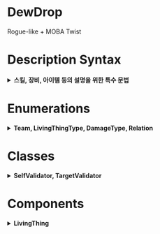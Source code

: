 # DewDrop
Rogue-like + MOBA Twist

# Description Syntax
<details>
<summary><b>스킬, 장비, 아이템 등의 설명을 위한 특수 문법</b></summary>

스킬, 장비, 아이템 등의 설명을 인스펙터 상에서 지정해주기 위해 특수 문법을 사용할 수 있다. 아래 문법을 사용함하여 어떠한 `AbilityInstance`의 필드 변수 값을 가져와 설명을 기재하는 데에 사용할 수 있다. 글씨 굵기, 색 등의 스타일링은 [유니티의 기본 StyledText 문법](https://docs.unity3d.com/Manual/StyledText.html)을 따른다.

## [MAGIC ai_name field_name]
> `Resources` 폴더 속 `abilityinstance_name` 프리팹의 `AbilityInstance` 컴포넌트에 붙어있는 필드 변수 `field_name`의 값을 가져와 마법 피해로 표시한다. 스타일이 자동으로 적용되며 플레이어의 주문력이 고려된 값으로 표시된다.

## [MAGIC_IGNORE ai_name field_name]
> `Resources` 폴더 속 `abilityinstance_name` 프리팹의 `AbilityInstance` 컴포넌트에 붙어있는 필드 변수 `field_name`의 값을 가져와 마법 피해로 표시한다. 스타일이 자동으로 적용되며 플레이어의 주문력이 고려되지 않은 값이 표시된다.

## [VALUE ai_name field_name]
> `Resources` 폴더 속 `abilityinstance_name` 프리팹의 `AbilityInstance` 컴포넌트에 붙어있는 필드 변수 `field_name`의 값을 가져와 그대로 표시한다. 스타일이 자동으로 적용되지 않는다.





</details>

# Enumerations
<details>
<summary><b>Team, LivingThingType, DamageType, Relation</b></summary>

## `Team`
`None, Red, Blue, Creep`

>개체가 소속된 진영을 의미한다. 같은 진영끼리는 아군이며 다른 진영이면 적이다. 하지만 `None` 진영은 진영이 존재하지 않는 개인으로 서로를 적으로 취급한다.

## `LivingThingType`
`Monster, Player, Summon`

>개체의 종류를 의미한다. 개체의 종류가 소환수 `Summon`이면 해당 개체가 `summoner` 필드 변수에 자신을 소환한 개체의 레퍼런스를 가지고 있어야한다.

## `DamageType`
`Physical, Spell, Pure`

>피해의 종류를 의미한다.

## `Relation`
`Own, Enemy, Ally`

>개체와 개체 간의 관계를 의미한다. 자기 자신 혹은 자신의 소환수들은 `Own`으로 취급된다.

</details>

# Classes
<details>
<summary><b>SelfValidator, TargetValidator</b></summary>

## `SelfValidator`
한 개체가 자기 자신이 어떤 행동을 취하기에 유효한 상태인지를 판단할 때에 쓰인다.
자기 자신이 기절하지 않았는 지, 이동 불가 되지 않았는 지 등을 판단할 수 있다.
예를 들어 자기 자신이 어떤 마법을 시전할 수 있는 상태를 `AbilityTrigger`에서 지정해줄 때에 사용한다.

보통 `public`으로 선언하여 Unity 의 Inspector 에 노출시켜 에디터에서 설정한 뒤 사용한다.

#### `bool Evaluate(LivingThing self)`
>자기 자신 개체 `self`가 어떤 액션을 취할 수 있는 지를 판단하여 불리언으로 반환한다. 자신이 `excludes` 리스트에 설정된 상태 효과를 하나라도 지니고 있으면 `false`를 반환한다.
>
>`invertResult`가 `true`이면 결과가 반전된다.


## `TargetValidator`
한 개체가 상대 개체를 어떤 행동에 유효한 상대인지를 판단할 때에 쓰인다.
상대 개체가 아군일 수 있는 지, 소환수일 수 있는 지, 무적이어도 되는 지 등을 판단할 수 있다.
예를 들어 어떤 마법을 시전할 수 있는 대상을 `AbilityTrigger`에서 설정해줄 때에 사용한다.

보통 `public`으로 선언하여 Unity 의 Inspector 에 노출시켜 에디터에서 설정한 뒤 사용한다.

#### `bool Evaluate(LivingThing self, LivingThing target)`
>자기 자신 개체 `self`가 상대 개체 `target`에게 어떤 액션을 취할 수 있는 지를 판단하여 불리언으로 반환한다. 상대가 설정된 종류와 다르거나 `excludes` 리스트에 설정된 상태 효과를 하나라도 지니고 있으면 `false`를 반환한다.
>
>`invertResult`가 `true`이면 결과가 반전된다.

</details>

# Components

<details>
<summary><b>LivingThing</b></summary>

## `LivingThing`
살아있는 개체를 대표하는 컴포넌트이다. 데미지, 힐 등 개체에 관한 모든 행동을 해당 게임오브젝트의 `LivingThing` 컴포넌트의 레퍼런스를 가져옴으로써 수행할 수 있다.
아래 기술된 모든 메쏘드 펑션들은 네트워크화 되어 다른 플레이어들의 게임에도 반영된다.
메쏘드를 실행한 클라이언트에게는 결과가 즉시 적용되지만 다른 플레이어에게 이 결과가 나타나는 데에는 네트워크의 지연율 만큼의 시간이 걸림을 유념해야한다.

### `void ActivateImmediately(Activatable activatable)`
>발동 가능 물체 `activatable`를 즉시 발동시킨다. 이를 통해 코드 상에서 아이템 등을 줍게 만들 수 있다.

### `bool HasMana(float amount)`
>개체에 `amount` 만큼의 마나가 있는지를 알려준다. 마나가 있으면 `true`, 아니면 `false`를 반환한다.

### `bool SpendMana(float amount)`
>개체에 `amount` 만큼의 마나가 있다면 마나를 소모하고 `true`를 반환한다. 그렇지 않으면 마나를 소모하지 않고 `false`를 반환한다.

### `bool IsDead()`
>개체가 사망했는 지의 여부를 반환한다.

### `bool IsAlive()`
>개체가 살아있는 지의 여부를 반환한다.

### `List<LivingThing> GetAllTargetsInRange(Vector3 center, float range, TargetValidator targetValidator)`
>`center` 주변의 `range` 범위 안에 있는 `targetValidator`의 검증을 거친 살아있는 모든 개체들을 반환한다.
>개체의 리스트는 `center`로부터의 거리가 가까운 순으로 반환된다.
>만약 개체가 없으면 빈 리스트를 반환한다.

### `List<LivingThing> GetAllTargetsInLine(Vector3 origin, Vector3 directionVector, float width, float distance, TargetValidator targetValidator)`
>`origin` 에서 `directionVector`를 방향벡터로 하는 두께 `width` 거리 `distance`의 실린더 안의 `targetValidator`의 검증을 거친 살아있는 모든 개체들을 반환한다.
>개체의 리스트는 `origin`으로부터의 거리가 가까운 순으로 반환된다.
>만약 개체가 없으면 빈 리스트를 반환한다.

### `void ChangeWalkAnimation(string animationName)`
>걷는 애니매이션 클립을 `animationName` 이름을 가진 클립으로 교체한다. 단 해당 애니매이션 클립이 `CustomAnimationBox`에 등록되어있어야 한다.

### `void ChangeStandAnimation(string animationName)`
>서 있는 애니매이션 클립을 `animationName` 이름을 가진 클립으로 교체한다. 단 해당 애니매이션 클립이 `CustomAnimationBox`에 등록되어있어야 한다.

### `LivingThing GetLastAttacker()`
>마지막으로 이 개체를 공격한 개체를 반환한다.

### `Relation GetRelationTo(LivingThing to)`
>`to` 개체가 이 개체에 있어 어떤 관계인지를 반환한다.

### `Vector3 GetCenterOffset()`
>개체의 위치를 기준으로 개체의 중간의 상대적 위치 벡터를 반환한다.

### `Vector3 GetRandomOffset()`
>개체의 위치를 기준으로 개체의 맨 위, 맨 아래 사이 무작위 점의 상대적 위치 벡터를 반환한다.

### `void DashThroughForDuration(Vector3 location, float duration)`
>개체를 `location` 위치로 `duration` 초 동안 대쉬시킨다. 기존의 대쉬나 에어본은 취소된다.

### `void DashThroughWithSpeed(Vector3 location, float speed)`
>개체를 `location` 위치로 `speed` 의 속도로 대쉬시킨다. 기존의 대쉬나 에어본은 취소된다.

### `void AirborneForDuration(Vector3 landLocation, float duration)`
>개체를 `landLocation` 위치로 `duration` 초 동안 에어본 시킨다. 기존의 대쉬나 에어본은 취소된다.

### `void CancelAirborne()`
>개체의 진행되고 있던 에어본을 취소한다.

### `void CancelDash()`
>개체의 진행되고 있던 대쉬를 취소한다.

### `void LookAt(Vector3 lookPosition, bool immediately = false)`
>개체가 `lookPosition` 위치를 바라보게 만든다. `immediately`가 `true`이면 즉시 바라보고, 그렇지 않으면 부드럽게 돌아본다.

### `void DoHeal(float amount, LivingThing to, bool ignoreSpellPower = false)`
>이 개체가 `to` 개체를 `amount` 만큼 치유한다. 치유량은 이 개체의 기술 위력에 영향을 받지만, `ignoreSpellPower`가 `true`이면 무시된다.

### `void DoManaHeal(float amount, LivingThing to, bool ignoreSpellPower = false)`
>이 개체가 `to` 개체를 `amount` 만큼 마나 치유한다. 마나 치유량은 이 개체의 기술 위력에 영향을 받지만, `ignoreSpellPower`가 `true`이면 무시된다.

### `void DoBasicAttackImmediately(LivingThing to)`
>이 개체가 `to` 개체에게 즉시 기본 공격 피해를 주게 만든다.
>피해량은 이 개체의 기본 공격 피해량에 영향을 받는다.
>이 개체의 실명, 상대 개체의 회피율에 영향을 받아 빗나갈 수 있다.
>상대가 정지, 무적, 보호 상태인 경우 피해가 적용되지 않는다.

### `void DoMagicDamage(float amount, LivingThing to, bool ignoreSpellPower = false)`
>이 개체가 `to` 개체에게 `amount` 만큼의 마법 피해를 주게 한다. 피해량은 이 개체의 기술 위력에 영향을 받지만, `ignoreSpellPower`가 `true`이면 무시된다.
>상대가 정지, 무적, 보호 상태인 경우 피해가 적용되지 않는다.

### `void DoPureDamage(float amount, LivingThing to)`
>이 개체가 `to` 개체에게 `amount` 만큼의 순수 피해를 주게 한다.
>상대가 정지, 무적, 보호 상태인 경우 피해가 적용되지 않는다.

### `void PlayCustomAnimation(string animationName, float duration = -1)`
>개체가 `animationName` 이름의 애니매이션을 `duration`초 동안 재생하게 만든다.
>`duration`이 `-1`이면 애니매이션의 기본 시간 동안 재생된다.
>단 해당 애니매이션 클립이 `CustomAnimationBox`에 등록되어있어야 한다.

### `void Kill()`
>개체를 즉사시킨다. 이는 상태 효과를 모두 무시한다.

### `void Revive()`
>개체를 부활시킨다. 만약 개체의 체력이 `0`이면 `1`의 체력을 가진 채로 부활하게 된다.

</details>


